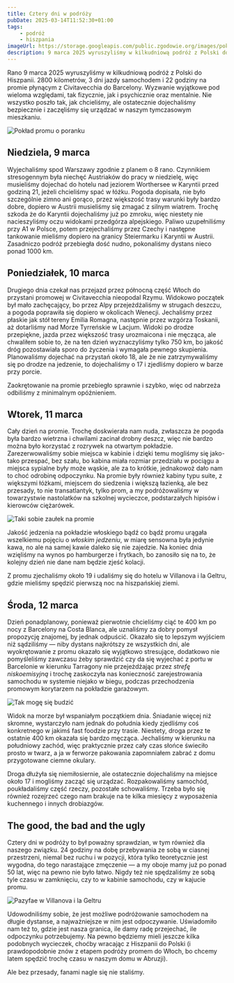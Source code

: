 ```yaml
---
title: Cztery dni w podróży
pubDate: 2025-03-14T11:52:30+01:00
tags:
    - podróż
    - hiszpania
imageUrl: https://storage.googleapis.com/public.zgodowie.org/images/poklad-promu.jpg
description: 9 marca 2025 wyruszyliśmy w kilkudniową podróż z Polski do Hiszpanii. 2800 kilometrów, 3 dni jazdy samochodem i 22 godziny na promie płynącym z Civitavecchia do Barcelony. Wyzwanie wyjątkowe pod wieloma względami, tak fizycznie, jak i psychicznie oraz mentalnie. Nie wszystko poszło tak, jak chcieliśmy, ale ostatecznie dojechaliśmy bezpiecznie i zaczęliśmy się urządzać w naszym tymczasowym mieszkaniu.
---
```


Rano 9 marca 2025 wyruszyliśmy w kilkudniową podróż z Polski do Hiszpanii. 2800 kilometrów, 3 dni jazdy samochodem i 22 godziny na promie płynącym z Civitavecchia do Barcelony. Wyzwanie wyjątkowe pod wieloma względami, tak fizycznie, jak i psychicznie oraz mentalnie. Nie wszystko poszło tak, jak chcieliśmy, ale ostatecznie dojechaliśmy bezpiecznie i zaczęliśmy się urządzać w naszym tymczasowym mieszkaniu.

![Pokład promu o poranku](https://storage.googleapis.com/public.zgodowie.org/images/poklad-promu.jpg 'Były też chwile ładnej pogody podczas podróży promem')

## Niedziela, 9 marca

Wyjechaliśmy spod Warszawy zgodnie z planem o 8 rano. Czynnikiem stresogennym była niechęć Austriaków do pracy w niedzielę, więc musieliśmy dojechać do hotelu nad jeziorem Worthersee w Karyntii przed godziną 21, jeżeli chcieliśmy spać w łóżku. Pogoda dopisała, nie było szczególnie zimno ani gorąco, przez większość trasy warunki były bardzo dobre, dopiero w Austrii musieliśmy się zmagać z silnym wiatrem. Trochę szkoda że do Karyntii dojechaliśmy już po zmroku, więc niestety nie nacieszyliśmy oczu widokami przedgórza alpejskiego. Paliwo uzupełniliśmy przy A1 w Polsce, potem przejechaliśmy przez Czechy i następne tankowanie mieliśmy dopiero na granicy Steiermarku i Karyntii w Austrii. Zasadniczo podróż przebiegła dość nudno, pokonaliśmy dystans nieco ponad 1000 km.

## Poniedziałek, 10 marca

Drugiego dnia czekał nas przejazd przez północną część Włoch do przystani promowej w Civitavecchia nieopodal Rzymu. Widokowo początek był mało zachęcający, bo przez Alpy przejeżdżaliśmy w strugach deszczu, a pogoda poprawiła się dopiero w okolicach Wenecji. Jechaliśmy przez płaskie jak stół tereny Emilia Romagna, następnie przez wzgórza Toskanii, aż dotarliśmy nad Morze Tyrreńskie w Lacjum. Widoki po drodze przepiękne, jazda przez większość trasy urozmaicona i nie męcząca, ale chwaliłem sobie to, że na ten dzień wyznaczyliśmy tylko 750 km, bo jakość dróg pozostawiała sporo do życzenia i wymagała pewnego skupienia. Planowaliśmy dojechać na przystań około 18, ale że nie zatrzymywaliśmy się po drodze na jedzenie, to dojechaliśmy o 17 i zjedliśmy dopiero w barze przy porcie.

Zaokrętowanie na promie przebiegło sprawnie i szybko, więc od nabrzeża odbiliśmy z minimalnym opóźnieniem.

## Wtorek, 11 marca

Cały dzień na promie. Trochę doskwierała nam nuda, zwłaszcza że pogoda była bardzo wietrzna i chwilami zacinał drobny deszcz, więc nie bardzo można było korzystać z rozrywek na otwartym pokładzie. Zarezerwowaliśmy sobie miejsca w kabinie i dzięki temu mogliśmy się jako-tako przespać, bez szału, bo kabina miała rozmiar przedziału w pociągu a miejsca sypialne były może wąskie, ale za to krótkie, jednakowoż dało nam to choć odrobinę odpoczynku. Na promie były również kabiny typu suite, z większymi łóżkami, miejscem do siedzenia i większą łazienką, ale bez przesady, to nie transatlantyk, tylko prom, a my podróżowaliśmy w towarzystwie nastolatków na szkolnej wycieczce, podstarzałych hipisów i kierowców ciężarówek.

![Taki sobie zaułek na promie](https://storage.googleapis.com/public.zgodowie.org/images/zaulek-na-promie.jpg 'Taki sobie zaułek na promie, akurat wtedy wolny od palaczy')

Jakość jedzenia na pokładzie włoskiego bądź co bądź promu urągała wszelkiemu pojęciu o _włoskim jedzeniu_, w miarę sensowna była jedynie kawa, no ale na samej kawie daleko się nie zajedzie. Na koniec dnia wzięliśmy na wynos po hamburgerze i frytkach, bo zanosiło się na to, że kolejny dzień nie dane nam będzie zjeść kolacji.

Z promu zjechaliśmy około 19 i udaliśmy się do hotelu w Villanova i la Geltru, gdzie mieliśmy spędzić pierwszą noc na hiszpańskiej ziemi.

## Środa, 12 marca

Dzień ponadplanowy, ponieważ pierwotnie chcieliśmy ciąć te 400 km po nocy z Barcelony na Costa Blanca, ale uznaliśmy za dobry pomysł propozycję znajomej, by jednak odpuścić. Okazało się to lepszym wyjściem niż sądziliśmy &mdash; niby dystans najkrótszy ze wszystkich dni, ale wyokrętowanie z promu okazało się wyjątkowo stresujące, dodatkowo nie pomyśleliśmy zawczasu żeby sprawdzić czy da się wyjechać z portu w Barcelonie w kierunku Tarragony nie przejeżdżając przez _strefę niskoemisyjną_ i trochę zaskoczyła nas konieczność zarejestrowania samochodu w systemie niejako w biegu, podczas przechodzenia promowym korytarzem na pokładzie garażowym.

![Tak mogę się budzić](https://storage.googleapis.com/public.zgodowie.org/images/widok-o-poranku.jpg 'Taki widok z okna o poranku')

Widok na morze był wspaniałym początkiem dnia. Śniadanie więcej niż skromne, wystarczyło nam jednak do południa kiedy zjedliśmy coś konkretnego w jakimś fast foodzie przy trasie. Niestety, droga przez te ostatnie 400 km okazała się bardzo męcząca. Jechaliśmy w kierunku na południowy zachód, więc praktycznie przez cały czas słońce świeciło prosto w twarz, a ja w ferworze pakowania zapomniałem zabrać z domu przygotowane ciemne okulary.

Droga dłużyła się niemiłosiernie, ale ostatecznie dojechaliśmy na miejsce około 17 i mogliśmy zacząć się urządzać. Rozpakowaliśmy samochód, poukładaliśmy część rzeczy, pozostałe schowaliśmy. Trzeba było się również rozejrzeć czego nam brakuje na te kilka miesięcy z wyposażenia kuchennego i innych drobiazgów.

## The good, the bad and the ugly

Cztery dni w podróży to był poważny sprawdzian, w tym również dla naszego związku. 24 godziny na dobę przebywania ze sobą w ciasnej przestrzeni, niemal bez ruchu i w pozycji, która tylko teoretycznie jest wygodna, do tego narastające zmęczenie &mdash; a my oboje mamy już po ponad 50 lat, więc na pewno nie było łatwo. Nigdy też nie spędzaliśmy ze sobą tyle czasu w zamknięciu, czy to w kabinie samochodu, czy w kajucie promu.

![Pazyfae w Villanova i la Geltru](https://storage.googleapis.com/public.zgodowie.org/images/pasifae.jpg 'Postać z mitologii greckiej, historia Pazyfae raczej mało zabawna')

Udowodniliśmy sobie, że jest możliwe podróżowanie samochodem na długie dystanse, a najważniejsze w nim jest odpoczywanie. Uświadomiło nam też to, gdzie jest nasza granica, ile damy radę przejechać, ile odpoczynku potrzebujemy. Na pewno będziemy mieli jeszcze kilka podobnych wycieczek, choćby wracając z Hiszpanii do Polski (i prawdopodobnie znów z etapem podróży promem do Włoch, bo chcemy latem spędzić trochę czasu w naszym domu w Abruzji).

Ale bez przesady, fanami nagle się nie staliśmy.
